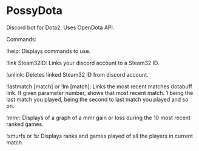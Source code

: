 # PossyDota

Discord bot for Dota2. Uses OpenDota API.

Commands:

!help:
Displays commands to use.

!link Steam32ID:
Links your discord account to a Steam32 ID.

!unlink:
Deletes linked Steam32 ID from discord account.

!lastmatch [match] or !lm [match]:
Links the most recent matches dotabuff link. If given parameter number, shows that most recent match. 1 being the last match you played, being the second to last match you played and so on.

!mmr:
Displays of a graph of a mmr gain or loss during the 10 most recent ranked games.

!smurfs or !s:
Displays ranks and games played of all the players in current match.
